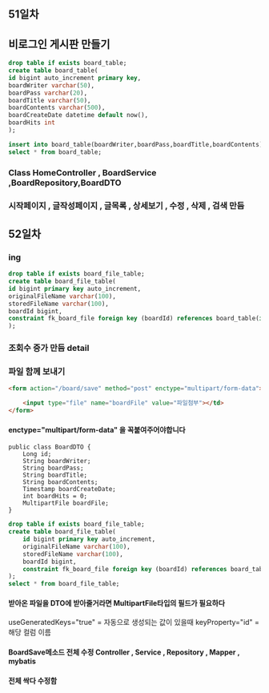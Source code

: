## 51일차
## 비로그인 게시판 만들기

```sql
drop table if exists board_table;
create table board_table(
id bigint auto_increment primary key,
boardWriter varchar(50),
boardPass varchar(20),
boardTitle varchar(50),
boardContents varchar(500),
boardCreateDate datetime default now(),
boardHits int
);

insert into board_table(boardWriter,boardPass,boardTitle,boardContents) value('아무나','1234','아무나1','일단틀어');
select * from board_table;
```
### Class HomeController , BoardService ,BoardRepository,BoardDTO

### 시작페이지 , 글작성페이지 , 글목록 , 상세보기 , 수정 , 삭제 , 검색 만듬

## 52일차
### ing
```sql
drop table if exists board_file_table;
create table board_file_table(
id bigint primary key auto_increment,
originalFileName varchar(100),
storedFileName varchar(100),
boardId bigint,
constraint fk_board_file foreign key (boardId) references board_table(id)
);
```
### 조회수 증가 만듬 detail
### 파일 함께 보내기
```Html
<form action="/board/save" method="post" enctype="multipart/form-data">

    <input type="file" name="boardFile" value="파일첨부"></td>
</form>
```
####  enctype="multipart/form-data" 을 꼭붙여주어야합니다

```DTO
public class BoardDTO {
    Long id;
    String boardWriter;
    String boardPass;
    String boardTitle;
    String boardContents;
    Timestamp boardCreateDate;
    int boardHits = 0;
    MultipartFile boardFile;
}
```
```sql
drop table if exists board_file_table;
create table board_file_table(
    id bigint primary key auto_increment,
    originalFileName varchar(100),
    storedFileName varchar(100),
    boardId bigint,
    constraint fk_board_file foreign key (boardId) references board_table (id) on delete cascade
);
select * from board_file_table;
```
#### 받아온 파일을 DTO에 받아줄거라면 MultipartFile타입의 필드가 필요하다

useGeneratedKeys="true" = 자동으로 생성되는 값이 있을때 
keyProperty="id" = 해당 컬럼 이름

#### BoardSave메소드 전체 수정 Controller , Service , Repository , Mapper , mybatis
#### 전체 싹다 수정함